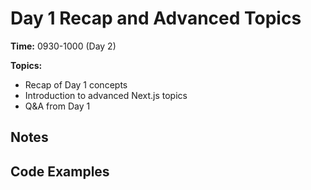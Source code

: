 # Day 1 Recap and Advanced Topics

**Time:** 0930-1000 (Day 2)

**Topics:**
- Recap of Day 1 concepts
- Introduction to advanced Next.js topics
- Q&A from Day 1

## Notes

## Code Examples 